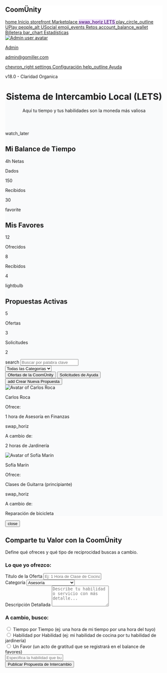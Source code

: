 <!DOCTYPE html>
<html lang="es"><head>
<meta charset="utf-8"/>
<meta content="width=device-width, initial-scale=1.0" name="viewport"/>
<title>CoomÜnity LETS</title>
<script src="https://cdn.tailwindcss.com"></script>
<link href="https://fonts.googleapis.com/css2?family=Inter:wght@400;500;600;700&amp;display=swap" rel="stylesheet"/>
<link href="https://fonts.googleapis.com/icon?family=Material+Icons" rel="stylesheet"/>
<style>
        body {
            font-family: 'Inter', sans-serif;
        }
        .main-content {
            background-color: #F9FAFB;
        }
        .sidebar {
            background-color: #FFFFFF;
        }
        .active-link {
            background-color: #F3E8FF;
            color: #5C2483;
            font-weight: 600;
        }
    </style>
</head>
<body class="bg-gray-100">
<div class="flex h-screen">
<aside class="sidebar w-64 flex flex-col justify-between p-4 border-r">
<div>
<h1 class="text-2xl font-bold mb-8">CoomÜnity</h1>
<nav class="space-y-2">
<a class="flex items-center p-2 rounded-lg hover:bg-gray-100" href="#">
<span class="material-icons mr-3">home</span> Inicio
                    </a>
<a class="flex items-center p-2 rounded-lg hover:bg-gray-100" href="#">
<span class="material-icons mr-3">storefront</span> Marketplace
                    </a>
<a class="flex items-center p-2 rounded-lg active-link" href="#">
<span class="material-icons mr-3">swap_horiz</span> LETS
                    </a>
<a class="flex items-center p-2 rounded-lg hover:bg-gray-100" href="#">
<span class="material-icons mr-3">play_circle_outline</span> UPlay
                    </a>
<a class="flex items-center p-2 rounded-lg hover:bg-gray-100" href="#">
<span class="material-icons mr-3">people_alt</span> USocial
                    </a>
<a class="flex items-center p-2 rounded-lg hover:bg-gray-100" href="#">
<span class="material-icons mr-3">emoji_events</span> Retos
                    </a>
<a class="flex items-center p-2 rounded-lg hover:bg-gray-100" href="#">
<span class="material-icons mr-3">account_balance_wallet</span> Billetera
                    </a>
<a class="flex items-center p-2 rounded-lg hover:bg-gray-100" href="#">
<span class="material-icons mr-3">bar_chart</span> Estadísticas
                    </a>
</nav>
</div>
<div class="space-y-4">
<a class="flex items-center space-x-3 p-2 rounded-lg" href="#">
<img alt="Admin user avatar" class="w-8 h-8 rounded-full" src="https://lh3.googleusercontent.com/aida-public/AB6AXuD2cWf0d0_WOcLdTcOj17ksjMt17b6fLdzVjNPMs6n3DF8PxmNp76SATRhFy0hQL9QVm1nfb7eTAWfpUZukraRWmZBRtOXJ19NYz73_0oh659aVBwoYJGI5O7yesN6aU9ntraLeDAsOvfQA_5bdAE5xK42PRMEZBpFIDobsQEnxLEXmTMsDOpg32jdIumv-OtlCwocFtEpHE4iZZZrkN7fJu5r6-g4OyLMsjCthiiKePqTWzX88HtSxkDPxVYlu8g8stPg-CaOVPvs"/>
<div>
<p class="font-semibold text-sm">Admin</p>
<p class="text-xs text-gray-500">admin@gomiller.com</p>
</div>
<span class="material-icons text-gray-400">chevron_right</span>
</a>
<a class="flex items-center p-2 rounded-lg hover:bg-gray-100" href="#">
<span class="material-icons mr-3">settings</span> Configuración
                </a>
<a class="flex items-center p-2 rounded-lg hover:bg-gray-100" href="#">
<span class="material-icons mr-3">help_outline</span> Ayuda
                </a>
<p class="text-xs text-gray-400">v18.0 - Claridad Organica</p>
</div>
</aside>
<main class="main-content flex-1 p-8 overflow-y-auto">
<header class="mb-8">
<h1 class="text-4xl font-bold text-gray-800">Sistema de Intercambio Local (LETS)</h1>
<p class="text-gray-500">Aquí tu tiempo y tus habilidades son la moneda más valiosa</p>
</header>
<div class="grid grid-cols-1 md:grid-cols-3 gap-6 mb-8">
<div class="bg-white p-6 rounded-xl shadow-sm border">
<div class="flex items-center mb-2">
<span class="material-icons text-gray-700 mr-2">watch_later</span>
<h2 class="text-lg font-semibold text-gray-700">Mi Balance de Tiempo</h2>
</div>
<p class="text-5xl font-bold text-gray-900 mb-4">4h Netas</p>
<div class="flex justify-between text-sm">
<div>
<p class="text-gray-500">Dados</p>
<p class="font-bold text-green-600 text-lg">150</p>
</div>
<div>
<p class="text-gray-500">Recibidos</p>
<p class="font-bold text-red-600 text-lg">30</p>
</div>
</div>
</div>
<div class="bg-white p-6 rounded-xl shadow-sm border">
<div class="flex items-center mb-2">
<span class="material-icons text-gray-700 mr-2">favorite</span>
<h2 class="text-lg font-semibold text-gray-700">Mis Favores</h2>
</div>
<p class="text-5xl font-bold text-gray-900 mb-4">12</p>
<div class="flex justify-between text-sm">
<div>
<p class="text-gray-500">Ofrecidos</p>
<p class="font-bold text-blue-600 text-lg">8</p>
</div>
<div>
<p class="text-gray-500">Recibidos</p>
<p class="font-bold text-purple-600 text-lg">4</p>
</div>
</div>
</div>
<div class="bg-white p-6 rounded-xl shadow-sm border">
<div class="flex items-center mb-2">
<span class="material-icons text-gray-700 mr-2">lightbulb</span>
<h2 class="text-lg font-semibold text-gray-700">Propuestas Activas</h2>
</div>
<p class="text-5xl font-bold text-gray-900 mb-4">5</p>
<div class="flex justify-between text-sm">
<div>
<p class="text-gray-500">Ofertas</p>
<p class="font-bold text-gray-800 text-lg">3</p>
</div>
<div>
<p class="text-gray-500">Solicitudes</p>
<p class="font-bold text-gray-800 text-lg">2</p>
</div>
</div>
</div>
</div>
<div class="flex justify-between items-center mb-6">
<div class="relative flex-grow">
<span class="material-icons absolute left-3 top-1/2 -translate-y-1/2 text-gray-400">search</span>
<input class="pl-10 pr-4 py-2 border rounded-lg w-full max-w-md" placeholder="Buscar por palabra clave" type="text"/>
</div>
<div class="flex items-center space-x-4">
<select class="border rounded-lg px-4 py-2">
<option>Todas las Categorías</option>
</select>
</div>
</div>
<div class="flex justify-between items-center mb-6 border-b">
<div class="flex space-x-8">
<button class="py-3 border-b-2 border-purple-600 font-semibold text-purple-600">Ofertas de la CoomÜnity</button>
<button class="py-3 text-gray-500 hover:text-gray-700">Solicitudes de Ayuda</button>
</div>
<button class="bg-[#5C2483] text-white px-6 py-2 rounded-lg font-semibold flex items-center space-x-2 hover:bg-purple-700" id="openModalBtn">
<span class="material-icons">add</span>
<span>Crear Nueva Propuesta</span>
</button>
</div>
<div class="grid grid-cols-1 md:grid-cols-2 lg:grid-cols-3 gap-6">
<div class="bg-white rounded-xl shadow-sm border p-6">
<div class="flex items-center mb-4">
<img alt="Avatar of Carlos Roca" class="w-12 h-12 rounded-full mr-4" src="https://lh3.googleusercontent.com/aida-public/AB6AXuAONkIuI3VcRzdxGtH7VO5SE25RH2ckCHWfCRd5Ood-zdBueWLiDPwtBCCtRdGzkNy80KELAxrF_LUDxGm4rHOIHO4H9D7BF7uo3fUXKJi29ls74qtfHuJ8m6RfdfzIQZaygUisU4MXE_LWGt3gKIS4exOJBT5u1dHzbcjipyoR2FQWueYpyhhBRO71JPqptHtyyj1s67rG2B7144eAKP0FTlUVoZVC9u-iXfbOFR7KwVkEwzcuiO78PEKv5He9zRIVd0hkP97jt58"/>
<div>
<p class="font-bold">Carlos Roca</p>
<p class="text-sm text-gray-500">Ofrece:</p>
</div>
</div>
<p class="text-lg font-semibold mb-4">1 hora de Asesoría en Finanzas</p>
<div class="flex justify-center my-4">
<span class="material-icons text-purple-600 text-3xl">swap_horiz</span>
</div>
<div class="bg-gray-50 p-4 rounded-lg">
<p class="text-sm text-gray-500">A cambio de:</p>
<p class="font-semibold">2 horas de Jardinería</p>
</div>
</div>
<div class="bg-white rounded-xl shadow-sm border p-6">
<div class="flex items-center mb-4">
<img alt="Avatar of Sofía Marín" class="w-12 h-12 rounded-full mr-4" src="https://lh3.googleusercontent.com/aida-public/AB6AXuAONkIuI3VcRzdxGtH7VO5SE25RH2ckCHWfCRd5Ood-zdBueWLiDPwtBCCtRdGzkNy80KELAxrF_LUDxGm4rHOIHO4H9D7BF7uo3fUXKJi29ls74qtfHuJ8m6RfdfzIQZaygUisU4MXE_LWGt3gKIS4exOJBT5u1dHzbcjipyoR2FQWueYpyhhBRO71JPqptHtyyj1s67rG2B7144eAKP0FTlUVoZVC9u-iXfbOFR7KwVkEwzcuiO78PEKv5He9zRIVd0hkP97jt58"/>
<div>
<p class="font-bold">Sofía Marín</p>
<p class="text-sm text-gray-500">Ofrece:</p>
</div>
</div>
<p class="text-lg font-semibold mb-4">Clases de Guitarra (principiante)</p>
<div class="flex justify-center my-4">
<span class="material-icons text-purple-600 text-3xl">swap_horiz</span>
</div>
<div class="bg-gray-50 p-4 rounded-lg">
<p class="text-sm text-gray-500">A cambio de:</p>
<p class="font-semibold">Reparación de bicicleta</p>
</div>
</div>
</div>
</main>
</div>
<div class="fixed inset-0 bg-black bg-opacity-50 flex justify-center items-center z-50 hidden" id="proposalModal">
<div class="bg-white rounded-2xl shadow-xl w-full max-w-3xl p-8 m-4 max-h-screen overflow-y-auto relative">
<button class="absolute top-4 right-4 text-gray-500 hover:text-gray-800" id="closeModalBtn">
<span class="material-icons">close</span>
</button>
<div class="text-center mb-8">
<h2 class="text-3xl font-bold text-gray-800">Comparte tu Valor con la CoomÜnity</h2>
<p class="text-gray-500 mt-2">Define qué ofreces y qué tipo de reciprocidad buscas a cambio.</p>
</div>
<form>
<div class="mb-8">
<h3 class="text-xl font-semibold text-gray-700 mb-4 border-b pb-2">Lo que yo ofrezco:</h3>
<div class="space-y-6">
<div>
<label class="block text-sm font-medium text-gray-700 mb-1" for="offerTitle">Título de la Oferta</label>
<input class="w-full px-4 py-2 border border-gray-300 rounded-lg focus:ring-purple-500 focus:border-purple-500" id="offerTitle" name="offerTitle" placeholder="Ej: 1 Hora de Clase de Cocina Italiana" type="text"/>
</div>
<div>
<label class="block text-sm font-medium text-gray-700 mb-1" for="category">Categoría</label>
<select class="w-full px-4 py-2 border border-gray-300 rounded-lg focus:ring-purple-500 focus:border-purple-500 bg-white" id="category" name="category">
<option>Asesoría</option>
<option>Habilidades Manuales</option>
<option>Bienestar</option>
<option>Clases y Tutorías</option>
<option>Tecnología</option>
</select>
</div>
<div>
<label class="block text-sm font-medium text-gray-700 mb-1" for="description">Descripción Detallada</label>
<textarea class="w-full px-4 py-2 border border-gray-300 rounded-lg focus:ring-purple-500 focus:border-purple-500" id="description" name="description" placeholder="Describe tu habilidad o servicio con más detalle..." rows="4"></textarea>
</div>
</div>
</div>
<div class="mb-8">
<h3 class="text-xl font-semibold text-gray-700 mb-4 border-b pb-2">A cambio, busco:</h3>
<div class="space-y-4">
<div class="flex items-center">
<input class="focus:ring-purple-500 h-4 w-4 text-purple-600 border-gray-300" id="tiempoPorTiempo" name="reciprocity" type="radio"/>
<label class="ml-3 block text-sm font-medium text-gray-700" for="tiempoPorTiempo">
                                Tiempo por Tiempo <span class="text-gray-500 font-normal">(ej: una hora de mi tiempo por una hora del tuyo)</span>
</label>
</div>
<div class="flex items-center">
<input class="focus:ring-purple-500 h-4 w-4 text-purple-600 border-gray-300" id="habilidadPorHabilidad" name="reciprocity" type="radio"/>
<label class="ml-3 block text-sm font-medium text-gray-700" for="habilidadPorHabilidad">
                                Habilidad por Habilidad <span class="text-gray-500 font-normal">(ej: mi habilidad de cocina por tu habilidad de jardinería)</span>
</label>
</div>
<div class="flex items-center">
<input class="focus:ring-purple-500 h-4 w-4 text-purple-600 border-gray-300" id="unFavor" name="reciprocity" type="radio"/>
<label class="ml-3 block text-sm font-medium text-gray-700" for="unFavor">
                                Un Favor <span class="text-gray-500 font-normal">(un acto de gratitud que se registrará en el balance de favores)</span>
</label>
</div>
<div class="pt-2">
<input class="w-full px-4 py-2 border border-gray-300 rounded-lg focus:ring-purple-500 focus:border-purple-500 text-sm" id="skillSought" name="skillSought" placeholder="Especifica la habilidad que buscas (si aplica)" type="text"/>
</div>
</div>
</div>
<div class="flex justify-end">
<button class="w-full bg-[#5C2483] text-white px-8 py-3 rounded-lg font-bold text-lg hover:bg-purple-800 transition-colors duration-300" type="submit">
                        Publicar Propuesta de Intercambio
                    </button>
</div>
</form>
</div>
</div>
<script>
        const openModalBtn = document.getElementById('openModalBtn');
        const closeModalBtn = document.getElementById('closeModalBtn');
        const modal = document.getElementById('proposalModal');
        openModalBtn.addEventListener('click', () => {
            modal.classList.remove('hidden');
        });
        closeModalBtn.addEventListener('click', () => {
            modal.classList.add('hidden');
        });
        modal.addEventListener('click', (e) => {
            if (e.target === modal) {
                 modal.classList.add('hidden');
            }
        });
    </script>

</body></html>